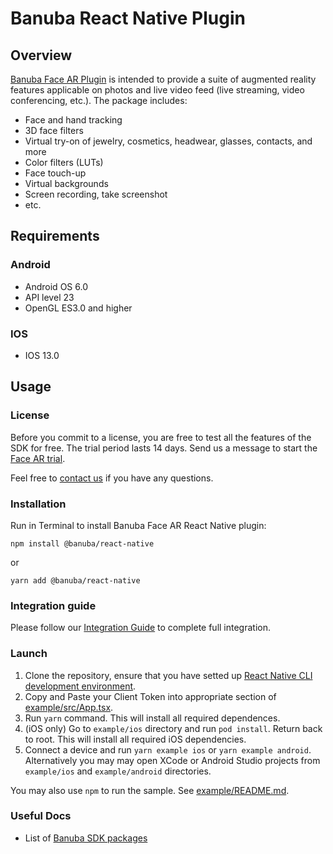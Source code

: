 # Banuba React Native Plugin

## Overview

[Banuba Face AR Plugin](https://www.banuba.com/facear-sdk/face-filters) is intended to provide a suite of augmented reality features applicable on photos and live video feed (live streaming, video conferencing, etc.). The package includes:

* Face and hand tracking
* 3D face filters
* Virtual try-on of jewelry, cosmetics, headwear, glasses, contacts, and more
* Color filters (LUTs)
* Face touch-up
* Virtual backgrounds
* Screen recording, take screenshot
* etc.

## Requirements

### Android

* Android OS 6.0
* API level 23
* OpenGL ES3.0 and higher

### IOS

* IOS 13.0

## Usage

### License

Before you commit to a license, you are free to test all the features of the SDK for free. The trial period lasts 14 days. Send us a message to start the [Face AR trial](https://www.banuba.com/facear-sdk/face-filters#form).

Feel free to [contact us](https://www.banuba.com/support) if you have any questions.

### Installation

Run in Terminal to install Banuba Face AR React Native plugin:

```
npm install @banuba/react-native
```

or

```
yarn add @banuba/react-native
```

### Integration guide

Please follow our [Integration Guide](./mdDocs/integration_guide.md) to complete full integration.

### Launch

1. Clone the repository, ensure that you have setted up [React Native CLI development environment](https://reactnative.dev/docs/environment-setup).
2. Copy and Paste your Client Token into appropriate section of [example/src/App.tsx](example/src/App.tsx#L18).
3. Run `yarn` command. This will install all required dependences.
4. (iOS only) Go to `example/ios` directory and run `pod install`. Return back to root. This will install all required iOS dependencies.
5. Connect a device and run `yarn example ios` or `yarn example android`. Alternatively you may may open XCode or Android Studio projects from `example/ios` and `example/android` directories.

You may also use `npm` to run the sample. See [example/README.md](example/README.md).

### Useful Docs

* List of [Banuba SDK packages](https://docs.banuba.com/far-sdk/tutorials/development/installation)
